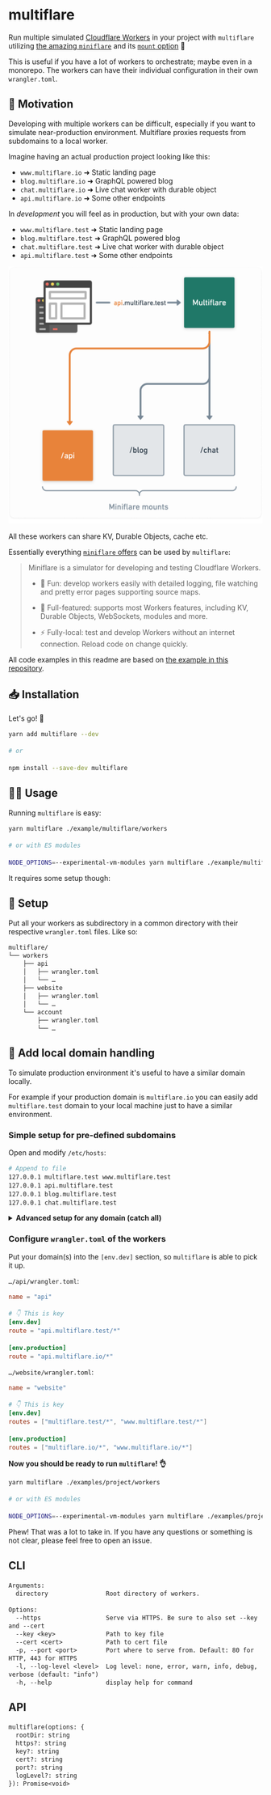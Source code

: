 # multiflare

Run multiple simulated [Cloudflare Workers](https://workers.cloudflare.com/) in your project with `multiflare` utilizing [the amazing `miniflare`](https://v2.miniflare.dev/) and its [`mount` option](https://v2.miniflare.dev/mount.html#mounting-workers) 🚀

This is useful if you have a lot of workers to orchestrate; maybe even in a monorepo. The workers can have their individual configuration in their own `wrangler.toml`.

## 🤔 Motivation

Developing with multiple workers can be difficult, especially if you want to simulate near-production environment. Multiflare proxies requests from subdomains to a local worker. 

Imagine having an actual production project looking like this:

- `www.multiflare.io` ➜ Static landing page
- `blog.multiflare.io` ➜ GraphQL powered blog
- `chat.multiflare.io` ➜ Live chat worker with durable object
- `api.multiflare.io` ➜ Some other endpoints


In _development_ you will feel as in production, but with your own data:

- `www.multiflare.test` ➜ Static landing page
- `blog.multiflare.test` ➜ GraphQL powered blog
- `chat.multiflare.test` ➜ Live chat worker with durable object
- `api.multiflare.test` ➜ Some other endpoints

<p align="center">
<img src="./multiflare.png" alt="" width="650">
</p>


All these workers can share KV, Durable Objects, cache etc.

Essentially everything [`miniflare` offers](https://v2.miniflare.dev/) can be used by `multiflare`:

> Miniflare is a simulator for developing and testing Cloudflare Workers.
>
> - 🎉 Fun: develop workers easily with detailed logging, file watching and pretty error pages supporting source maps.
> - 🔋 Full-featured: supports most Workers features, including KV, Durable 
>Objects, WebSockets, modules and more.
> 
> - ⚡ Fully-local: test and develop Workers without an internet connection. Reload code on change quickly.

All code examples in this readme are based on [the example in this repository](https://github.com/dan-lee/multiflare/tree/main/example/multiflare/workers).

## 📥 Installation

Let's go! 👏

```sh
yarn add multiflare --dev

# or

npm install --save-dev multiflare
```

## 🧑‍🔧 Usage

Running `multiflare` is easy:

```sh
yarn multiflare ./example/multiflare/workers

# or with ES modules

NODE_OPTIONS=--experimental-vm-modules yarn multiflare ./example/multiflare/workers
```

It requires some setup though:

## 🔧 Setup

Put all your workers as subdirectory in a common directory with their respective `wrangler.toml` files. Like so:

```
multiflare/
└── workers
    ├── api
    │   ├── wrangler.toml
    │   └── …
    ├── website
    │   ├── wrangler.toml
    │   └── …
    └── account
        ├── wrangler.toml
        └── …
```

## 🔀 Add local domain handling

To simulate production environment it's useful to have a similar domain locally.

For example if your production domain is `multiflare.io` you can easily add `multiflare.test` domain to your local machine just to have a similar environment.

### Simple setup for pre-defined subdomains

Open and modify `/etc/hosts`:

```sh
# Append to file
127.0.0.1 multiflare.test www.multiflare.test
127.0.0.1 api.multiflare.test
127.0.0.1 blog.multiflare.test
127.0.0.1 chat.multiflare.test
```

<details>
<summary><b>Advanced setup for any domain (catch all)</b></summary>

This describes the case for all `*.test` domains:

1. Install [`dnsmasq`](https://thekelleys.org.uk/dnsmasq/doc.html): `brew install dnsmasq` (installation differs depending on your system)
2. Add following line to `/usr/local/etc/dnsmasq.conf`:

```
address=/test/127.0.0.1
```

3. Add following to `/etc/resolv.conf`

```
search test
nameserver 127.0.0.1
```

4. Add file `/etc/resolver/test` with this line `nameserver 127.0.0.1`
</details>

### Configure `wrangler.toml` of the workers

Put your domain(s) into the `[env.dev]` section, so `multiflare` is able to pick it up.

`…/api/wrangler.toml`:

```toml
name = "api"

# 👇 This is key
[env.dev]
route = "api.multiflare.test/*"

[env.production]
route = "api.multiflare.io/*"
```

`…/website/wrangler.toml`:

```toml
name = "website"

# 👇 This is key
[env.dev]
routes = ["multiflare.test/*", "www.multiflare.test/*"]

[env.production]
routes = ["multiflare.io/*", "www.multiflare.io/*"]
```

**Now you should be ready to run `multiflare`! 👌**

```sh
yarn multiflare ./examples/project/workers

# or with ES modules

NODE_OPTIONS=--experimental-vm-modules yarn multiflare ./examples/project/workers
```

Phew! That was a lot to take in. If you have any questions or something is not clear, please feel free to open an issue.

## CLI

```
Arguments:
  directory                Root directory of workers.

Options:
  --https                  Serve via HTTPS. Be sure to also set --key and --cert
  --key <key>              Path to key file
  --cert <cert>            Path to cert file
  -p, --port <port>        Port where to serve from. Default: 80 for HTTP, 443 for HTTPS
  -l, --log-level <level>  Log level: none, error, warn, info, debug, verbose (default: "info")
  -h, --help               display help for command
```

## API

```
multiflare(options: {
  rootDir: string
  https?: string
  key?: string
  cert?: string
  port?: string
  logLevel?: string
}): Promise<void>
```
